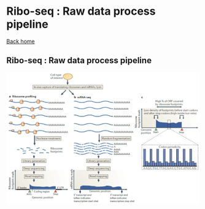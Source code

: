 # Ribo-seq : Raw data process pipeline
[Back home](../README.md)


## Ribo-seq : Raw data process pipeline

![pipeline](../image/a1.pipeline.png)


